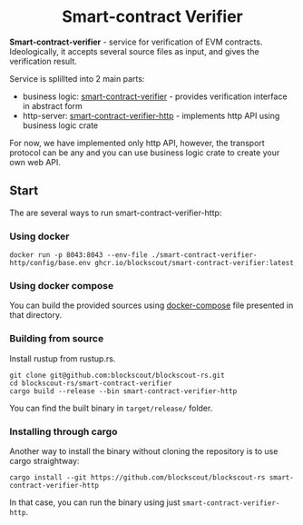 # <h1 align="center"> Smart-contract Verifier </h1>

**Smart-contract-verifier** - service for verification of EVM contracts. Ideologically, it accepts several source files as input, and gives the verification result.

Service is splillted into 2 main parts:

+ business logic: [smart-contract-verifier](./smart-contract-verifier) - provides verification interface in abstract form
+ http-server: [smart-contract-verifier-http](./smart-contract-verifier-http/) - implements http API using business logic crate

For now, we have implemented only http API, however, the transport protocol can be any and you can use business logic crate to create your own web API.

## Start

The are several ways to run smart-contract-verifier-http:


### Using docker

```console
docker run -p 8043:8043 --env-file ./smart-contract-verifier-http/config/base.env ghcr.io/blockscout/smart-contract-verifier:latest
```

### Using docker compose

You can build the provided sources using [docker-compose](./docker-compose.yaml) file presented in that directory.

### Building from source

Install rustup from rustup.rs.

```console
git clone git@github.com:blockscout/blockscout-rs.git
cd blockscout-rs/smart-contract-verifier
cargo build --release --bin smart-contract-verifier-http
```

You can find the built binary in `target/release/` folder.

### Installing through cargo

Another way to install the binary without cloning the repository is to use cargo straightway:

```console
cargo install --git https://github.com/blockscout/blockscout-rs smart-contract-verifier-http
```

In that case, you can run the binary using just `smart-contract-verifier-http`.
